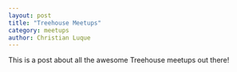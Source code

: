 ```yaml
---
layout: post
title: "Treehouse Meetups"
category: meetups
author: Christian Luque
---
```


This is a post about all the awesome Treehouse meetups out there!